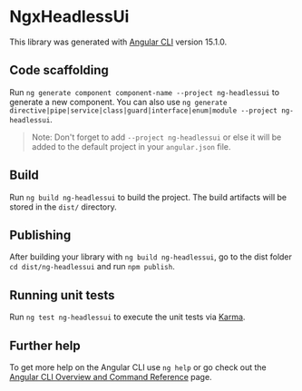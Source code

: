 # NgxHeadlessUi

This library was generated with [Angular CLI](https://github.com/angular/angular-cli) version 15.1.0.

## Code scaffolding

Run `ng generate component component-name --project ng-headlessui` to generate a new component. You can also use `ng generate directive|pipe|service|class|guard|interface|enum|module --project ng-headlessui`.

> Note: Don't forget to add `--project ng-headlessui` or else it will be added to the default project in your `angular.json` file.

## Build

Run `ng build ng-headlessui` to build the project. The build artifacts will be stored in the `dist/` directory.

## Publishing

After building your library with `ng build ng-headlessui`, go to the dist folder `cd dist/ng-headlessui` and run `npm publish`.

## Running unit tests

Run `ng test ng-headlessui` to execute the unit tests via [Karma](https://karma-runner.github.io).

## Further help

To get more help on the Angular CLI use `ng help` or go check out the [Angular CLI Overview and Command Reference](https://angular.io/cli) page.

